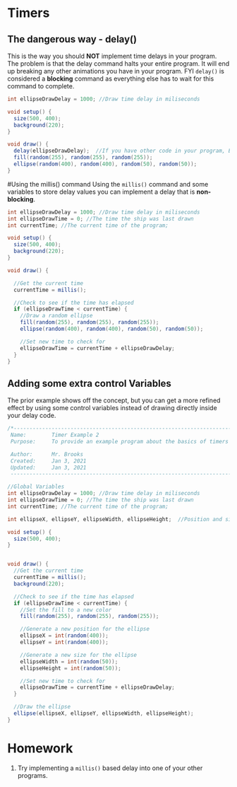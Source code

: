 # Timers

## The dangerous way - delay()
This is the way you should **NOT** implement time delays in your program.  The problem is that the delay command halts your entire program.  It will end up breaking any other animations you have in your program.  FYI `delay()` is considered a **blocking** command as everything else has to wait for this command to complete.
```java
int ellipseDrawDelay = 1000; //Draw time delay in miliseconds

void setup() {
  size(500, 400);
  background(220);
}

void draw() {
  delay(ellipseDrawDelay);  //If you have other code in your program, EVERYTHING will pause and wait at this point
  fill(random(255), random(255), random(255));
  ellipse(random(400), random(400), random(50), random(50));
}
```

#Using the millis() command
Using the `millis()` command and some variables to store delay values you can implement a delay that is **non-blocking**.
```java
int ellipseDrawDelay = 1000; //Draw time delay in miliseconds
int ellipseDrawTime = 0; //The time the ship was last drawn
int currentTime; //The current time of the program;

void setup() {
  size(500, 400);
  background(220);
}

void draw() {

  //Get the current time
  currentTime = millis();

  //Check to see if the time has elapsed    
  if (ellipseDrawTime < currentTime) {
    //Draw a random ellipse
    fill(random(255), random(255), random(255));
    ellipse(random(400), random(400), random(50), random(50));

    //Set new time to check for
    ellipseDrawTime = currentTime + ellipseDrawDelay;
  }
}
```


## Adding some extra control Variables
The prior example shows off the concept, but you can get a more refined effect by using some control variables instead of drawing directly inside your delay code.
```java
/*-----------------------------------------------------------------------------
 Name:        Timer Example 2
 Purpose:     To provide an example program about the basics of timers

 Author:      Mr. Brooks
 Created:     Jan 3, 2021
 Updated:     Jan 3, 2021
 -----------------------------------------------------------------------------*/

//Global Variables
int ellipseDrawDelay = 1000; //Draw time delay in miliseconds
int ellipseDrawTime = 0; //The time the ship was last drawn
int currentTime; //The current time of the program;

int ellipseX, ellipseY, ellipseWidth, ellipseHeight;  //Position and size of ellipse

void setup() {
  size(500, 400);
}


void draw() {
  //Get the current time
  currentTime = millis();  
  background(220);

  //Check to see if the time has elapsed
  if (ellipseDrawTime < currentTime) {
    //Set the fill to a new color
    fill(random(255), random(255), random(255));

    //Generate a new position for the ellipse
    ellipseX = int(random(400));
    ellipseY = int(random(400));

    //Generate a new size for the ellipse
    ellipseWidth = int(random(50));
    ellipseHeight = int(random(50));

    //Set new time to check for
    ellipseDrawTime = currentTime + ellipseDrawDelay;
  }

  //Draw the ellipse
  ellipse(ellipseX, ellipseY, ellipseWidth, ellipseHeight);
}

```


# Homework
1. Try implementing a `millis()` based delay into one of your other programs.
